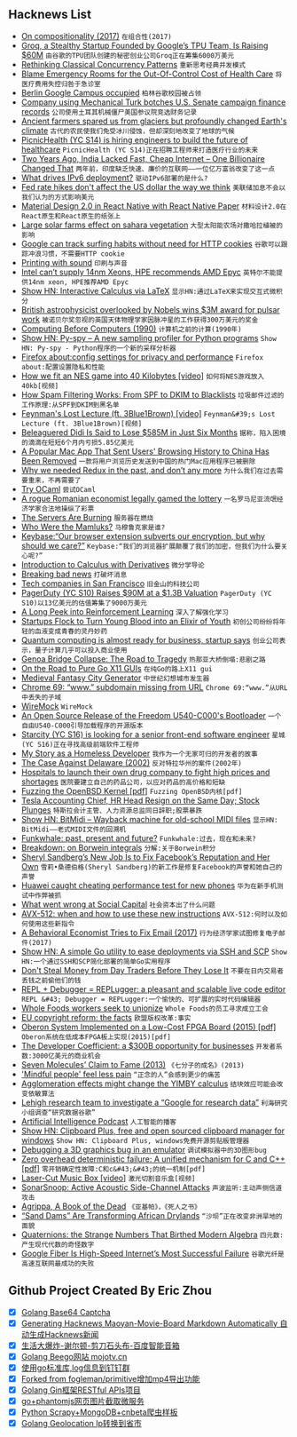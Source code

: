 ## Hacknews List


- [On compositionality (2017)](https://julesh.com/2017/04/22/on-compositionality/)  `在组合性(2017)`
- [Groq, a Stealthy Startup Founded by Google’s TPU Team, Is Raising $60M](https://news.crunchbase.com/news/groq-a-stealthy-startup-founded-by-googles-tpu-team-is-raising-60m/)  `由谷歌的TPU团队创建的秘密创业公司Groq正在筹集6000万美元`
- [Rethinking Classical Concurrency Patterns](https://about.sourcegraph.com/go/gophercon-2018-rethinking-classical-concurrency-patterns)  `重新思考经典并发模式`
- [Blame Emergency Rooms for the Out-Of-Control Cost of Health Care](https://www.nytimes.com/2018/09/05/opinion/emergency-rooms-cost-insurance.html)  `将医疗费用失控归咎于急诊室`
- [Berlin Google Campus occupied](https://besetzen.noblogs.org/post/2018/09/07/google-campus-occupied-fuckoffgoogle/)  `柏林谷歌校园被占领`
- [Company using Mechanical Turk botches U.S. Senate campaign finance records](https://www.publicintegrity.org/2018/09/04/22214/company-using-foreign-workers-botches-us-senate-campaign-finance-records)  `公司使用土耳其机械僵尸美国参议院竞选财务记录`
- [Ancient farmers spared us from glaciers but profoundly changed Earth&#39;s climate](https://phys.org/news/2018-09-ancient-farmers-glaciers-profoundly-earth.html)  `古代的农民使我们免受冰川侵蚀，但却深刻地改变了地球的气候`
- [PicnicHealth (YC S14) is hiring engineers to build the future of healthcare](https://team.picnichealth.com/jobs?src=hackerNews)  `PicnicHealth (YC S14)正在招聘工程师来打造医疗行业的未来`
- [Two Years Ago, India Lacked Fast, Cheap Internet – One Billionaire Changed That](https://www.wsj.com/articles/two-years-ago-india-lacked-fast-cheap-internetone-billionaire-changed-all-that-1536159916)  `两年前，印度缺乏快速、廉价的互联网——一位亿万富翁改变了这一点`
- [What drives IPv6 deployment?](http://www.potaroo.net/ispcol/2018-05/ipv6-2018.html)  `驱动IPv6部署的是什么?`
- [Fed rate hikes don&#39;t affect the US dollar the way we think](https://qz.com/1378352/fed-rate-hikes-dont-affect-the-us-dollar-the-way-we-think/)  `美联储加息不会以我们认为的方式影响美元`
- [Material Design 2.0 in React Native with React Native Paper](https://callstack.github.io/react-native-paper)  `材料设计2.0在React原生和React原生的纸张上`
- [Large solar farms effect on sahara vegetation](https://phys.org/news/2018-09-large-solar-farms-sahara-vegetation.html)  `大型太阳能农场对撒哈拉植被的影响`
- [Google can track surfing habits without need for HTTP cookies](https://youbroketheinternet.org/trackedanyway)  `谷歌可以跟踪冲浪习惯，不需要HTTP cookie`
- [Printing with sound](https://www.seas.harvard.edu/news/2018/08/printing-with-sound)  `印刷与声音`
- [Intel can’t supply 14nm Xeons, HPE recommends AMD Epyc](https://www.semiaccurate.com/2018/09/07/intel-cant-supply-14nm-xeons-hpe-directly-recommends-amd-epyc/)  `英特尔不能提供14nm xeon, HPE推荐AMD Epyc`
- [Show HN: Interactive Calculus via LaTeX](https://ximera.osu.edu/mooculus)  `显示HN:通过LaTeX来实现交互式微积分`
- [British astrophysicist overlooked by Nobels wins $3M award for pulsar work](https://www.theguardian.com/science/2018/sep/06/jocelyn-bell-burnell-british-astrophysicist-overlooked-by-nobels-3m-award-pulsars)  `被诺贝尔奖忽视的英国天体物理学家因脉冲星的工作获得300万美元的奖金`
- [Computing Before Computers (1990)](http://ed-thelen.org/comp-hist/CBC.html)  `计算机之前的计算(1990年)`
- [Show HN: Py-spy – A new sampling profiler for Python programs](https://github.com/benfred/py-spy)  `Show HN: Py-spy - Python程序的一个新的采样分析器`
- [Firefox about:config settings for privacy and performance](https://gist.github.com/0XDE57/fbd302cef7693e62c769)  `Firefox about:配置设置隐私和性能`
- [How we fit an NES game into 40 Kilobytes [video]](https://www.youtube.com/watch?v=ZWQ0591PAxM)  `如何将NES游戏放入40kb[视频]`
- [How Spam Filtering Works: From SPF to DKIM to Blacklists](https://deliciousbrains.com/how-spam-filters-works/?__s=b7opgxc3bpupssi4tgau)  `垃圾邮件过滤的工作原理:从SPF到DKIM到黑名单`
- [Feynman&#39;s Lost Lecture (ft. 3Blue1Brown) [video]](https://www.youtube.com/watch?v=xdIjYBtnvZU)  `Feynman&#39;s Lost Lecture (ft. 3Blue1Brown)[视频]`
- [Beleaguered Didi Is Said to Lose $585M in Just Six Months](https://www.bloomberg.com/news/articles/2018-09-07/beleaguered-didi-is-said-to-lose-585-million-in-just-six-months)  `据称，陷入困境的滴滴在短短6个月内亏损5.85亿美元`
- [A Popular Mac App That Sent Users&#39; Browsing History to China Has Been Removed](https://www.buzzfeednews.com/article/nicolenguyen/apple-removes-adware-doctor-browsing-history)  `一款将用户浏览历史发送到中国的热门Mac应用程序已被删除`
- [Why we needed Redux in the past, and don’t any more](https://hackernoon.com/goodbye-redux-26e6a27b3a0b)  `为什么我们在过去需要重来，不再需要了`
- [Try OCaml](https://try.ocamlpro.com/)  `尝试OCaml`
- [A rogue Romanian economist legally gamed the lottery](https://thehustle.co/the-man-who-won-the-lottery-14-times)  `一名罗马尼亚流氓经济学家合法地操纵了彩票`
- [The Servers Are Burning](https://logicmag.io/05-the-servers-are-burning/)  `服务器在燃烧`
- [Who Were the Mamluks?](https://www.historytoday.com/james-waterson/who-were-mamluks)  `马穆鲁克家是谁?`
- [Keybase:“Our browser extension subverts our encryption, but why should we care?”](https://palant.de/2018/09/06/keybase-our-browser-extension-subverts-our-encryption-but-why-should-we-care)  `Keybase:“我们的浏览器扩展颠覆了我们的加密，但我们为什么要关心呢?”`
- [Introduction to Calculus with Derivatives](http://adit.io/posts/2018-02-18-Introduction-To-Calculus-With-Derivatives.html)  `微分学导论`
- [Breaking bad news](http://boz.com/articles/bad-news.html)  `打破坏消息`
- [Tech companies in San Francisco](https://employbl.com/)  `旧金山的科技公司`
- [PagerDuty (YC S10) Raises $90M at a $1.3B Valuation](https://www.forbes.com/sites/alexkonrad/2018/09/06/pagerduty-funding-billion-dollar-valuation/#68e79889411d)  `PagerDuty (YC S10)以13亿美元的估值筹集了9000万美元`
- [A Long Peek into Reinforcement Learning](https://lilianweng.github.io/lil-log/2018/02/19/a-long-peek-into-reinforcement-learning.html)  `深入了解强化学习`
- [Startups Flock to Turn Young Blood into an Elixir of Youth](https://www.wired.com/story/startups-flock-to-turn-young-blood-into-an-elixir-of-youth/)  `初创公司纷纷将年轻的血液变成青春的灵丹妙药`
- [Quantum computing is almost ready for business, startup says](https://www.fastcompany.com/90232670/quantum-computing-is-almost-ready-for-business-startup-says)  `创业公司表示，量子计算几乎可以投入商业使用`
- [Genoa Bridge Collapse: The Road to Tragedy](https://www.nytimes.com/interactive/2018/09/06/world/europe/genoa-italy-bridge.html)  `热那亚大桥倒塌:悲剧之路`
- [On the Road to Pure Go X11 GUIs](https://p.janouch.name/article-xgb.html)  `在纯Go的路上X11 gui`
- [Medieval Fantasy City Generator](https://watabou.itch.io/medieval-fantasy-city-generator)  `中世纪幻想城市发生器`
- [Chrome 69: “www.” subdomain missing from URL](https://bugs.chromium.org/p/chromium/issues/detail?id=881410)  `Chrome 69:“www.”从URL中丢失的子域`
- [WireMock](http://wiremock.org/)  `WireMock`
- [An Open Source Release of the Freedom U540-C000&#39;s Bootloader](https://www.sifive.com/blog/2018/09/06/an-open-source-release-of-the-freedom-u540-c000s-bootloader/)  `一个自由U540-C000引导加载程序的开源版本`
- [Starcity (YC S16) is looking for a senior front-end software engineer](https://starcity.com/careers/37f16c7f-1825-418e-a39a-2422a1c4495e)  `星城(YC S16)正在寻找高级前端软件工程师`
- [My Story as a Homeless Developer](https://medium.com/@jessehorne/my-story-as-a-homeless-developer-5874731c42ed)  `我作为一个无家可归的开发者的故事`
- [The Case Against Delaware (2002)](https://newrepublic.com/article/61902/rogue-state)  `反对特拉华州的案件(2002年)`
- [Hospitals to launch their own drug company to fight high prices and shortages](https://www.npr.org/sections/health-shots/2018/09/06/644935958/hospitals-prepare-to-launch-their-own-drug-company-to-fight-high-prices-and-shor)  `医院要建立自己的药品公司，以应对药品的高价格和短缺`
- [Fuzzing the OpenBSD Kernel [pdf]](https://www.openbsd.org/papers/fuzz-slides.pdf)  `Fuzzing OpenBSD内核[pdf]`
- [Tesla Accounting Chief, HR Head Resign on the Same Day; Stock Plunges](https://www.bloomberg.com/amp/news/articles/2018-09-07/tesla-chief-accounting-officer-dave-morton-resigns-jlrzkn5k)  `特斯拉会计主管、人力资源总监同日辞职;股票暴跌`
- [Show HN: BitMidi – Wayback machine for old-school MIDI files](https://bitmidi.com/)  `显示HN: BitMidi——老式MIDI文件的回溯机`
- [Funkwhale: past, present and future?](https://blog.funkwhale.audio/~/Announcements/funkwhale-past-present-and-future/)  `Funkwhale:过去，现在和未来?`
- [Breakdown: on Borwein integrals](https://www.futilitycloset.com/2018/02/02/breakdown-2/)  `分解:关于Borwein积分`
- [Sheryl Sandberg’s New Job Is to Fix Facebook’s Reputation and Her Own](https://www.wsj.com/articles/sheryl-sandberg-leans-into-a-gale-of-bad-news-at-facebook-1536085230)  `雪莉•桑德伯格(Sheryl Sandberg)的新工作是修复Facebook的声誉和她自己的声誉`
- [Huawei caught cheating performance test for new phones](https://techcrunch.com/2018/09/06/huawei-caught-cheating-performance-test-for-new-phones/)  `华为在新手机测试中作弊被抓`
- [What went wrong at Social Capital](https://www.axios.com/social-capital-collapse-0c3257ab-b599-4047-b5cc-5d465419b373.html)  `社会资本出了什么问题`
- [AVX-512: when and how to use these new instructions](https://lemire.me/blog/2018/09/07/avx-512-when-and-how-to-use-these-new-instructions/)  `AVX-512:何时以及如何使用这些新指令`
- [A Behavioral Economist Tries to Fix Email (2017)](https://www.theatlantic.com/business/archive/2017/03/economist-email-less-painful/518934/?single_page=true)  `行为经济学家试图修复电子邮件(2017)`
- [Show HN: A simple Go utility to ease deployments via SSH and SCP](https://github.com/skx/deployr/)  `Show HN:一个通过SSH和SCP简化部署的简单Go实用程序`
- [Don&#39;t Steal Money from Day Traders Before They Lose It](https://www.bloomberg.com/view/articles/2018-09-06/don-t-steal-money-from-day-traders-before-they-lose-it)  `不要在日内交易者丢钱之前偷他们的钱`
- [REPL &#43; Debugger = REPLugger: a pleasant and scalable live code editor](https://tinyletter.com/Flowsheets/letters/repl-debugger-replugger-a-pleasant-and-scalable-live-code-editor)  `REPL &#43; Debugger = REPLugger:一个愉快的、可扩展的实时代码编辑器`
- [Whole Foods workers seek to unionize](https://techcrunch.com/2018/09/06/whole-foods-workers-seek-to-unionize-says-amazon-is-exploiting-our-dedication/)  `Whole Foods的员工寻求成立工会`
- [EU copyright reform: the facts](https://blog.mozilla.org/netpolicy/2018/09/07/eu-copyright-reform-the-facts/)  `欧盟版权改革:事实`
- [Oberon System Implemented on a Low-Cost FPGA Board (2015) [pdf]](https://pdfs.semanticscholar.org/2c11/7c1456eb96bbea19aa3c8b018de4fc9387bc.pdf)  `Oberon系统在低成本FPGA板上实现(2015)[pdf]`
- [The Developer Coefficient: a $300B opportunity for businesses](https://stripe.com/reports/developer-coefficient-2018)  `开发者系数:3000亿美元的商业机会`
- [Seven Molecules’ Claim to Fame (2013)](http://nautil.us/issue/5/fame/seven-molecules-claim-to-fame)  `《七分子的成名》(2013)`
- [&#39;Mindful people&#39; feel less pain](https://medicalxpress.com/news/2018-09-mindful-people-pain-mri-imaging.html)  `“正念的人”会感到更少的痛苦`
- [Agglomeration effects might change the YIMBY calculus](http://devonzuegel.com/post/agglomeration-effects-might-change-the-yimby-calculus)  `结块效应可能会改变依敏算法`
- [Lehigh research team to investigate a “Google for research data”](https://www.lehigh.edu/engineering/news/faculty/2018/20180820-davison-heflin-jia-dataset-search-engine-nsf-award.html)  `利海研究小组调查“研究数据谷歌”`
- [Artificial Intelligence Podcast](https://lexfridman.com/ai/)  `人工智能的播客`
- [Show HN: Clipboard Plus, free and open sourced clipboard manager for windows](item?id=17933145)  `Show HN: Clipboard Plus, windows免费开源剪贴板管理器`
- [Debugging a 3D graphics bug in an emulator](https://www.supermodel3.com/Forum/viewtopic.php?f=7&amp;t=1561)  `调试模拟器中的3D图形bug`
- [Zero overhead deterministic failure: A unified mechanism for C and C&#43;&#43; [pdf]](http://www.open-std.org/jtc1/sc22/wg14/www/docs/n2289.pdf)  `零开销确定性故障:C和c&#43;&#43;的统一机制[pdf]`
- [Laser-Cut Music Box [video]](https://www.youtube.com/watch?v=-GC3tJzbuYo)  `激光切割音乐盒[视频]`
- [SonarSnoop: Active Acoustic Side-Channel Attacks](https://arxiv.org/abs/1808.10250)  `声波监听:主动声侧信道攻击`
- [Agrippa, A Book of the Dead](https://www.filfre.net/2018/09/agrippa-a-book-of-the-dead/)  `《亚基帕》，《死人之书》`
- [“Sand Dams” Are Transforming African Drylands](https://weburbanist.com/2018/09/04/fertile-grounds-low-tech-sand-dams-breathe-new-life-into-african-drylands/)  `“沙坝”正在改变非洲旱地的面貌`
- [Quaternions: the Strange Numbers That Birthed Modern Algebra](https://www.quantamagazine.org/the-strange-numbers-that-birthed-modern-algebra-20180906/)  `四元数:产生现代代数的奇怪数字`
- [Google Fiber Is High-Speed Internet’s Most Successful Failure](https://hbr.org/2018/09/why-google-fiber-is-high-speed-internets-most-successful-failure)  `谷歌光纤是高速互联网最成功的失败`

## Github Project Created By Eric Zhou

- [x] [Golang Base64 Captcha](https://github.com/mojocn/base64Captcha)
- [x] [Generating Hacknews Maoyan-Movie-Board Markdown Automatically 自动生成Hacknews新闻](https://github.com/dejavuzhou/md-genie)
- [x] [生活大爆炸-谢尔顿-剪刀石头布-百度智能音箱](https://github.com/mojocn/dueros-bang-game)
- [x] [Golang Beego网站 mojotv.cn](https://github.com/mojocn/www.mojotv.cn)
- [x] [使用go标准库,log信息到钉钉群](https://github.com/mojocn/dooger)
- [x] [Forked from fogleman/primitive增加mp4导出功能](https://github.com/mojocn/primitive)
- [x] [Golang Gin框架RESTful APIs项目](https://github.com/JJJJJJJerk/ezier-golang-web-api-framework)
- [x] [go+phantomjs网页图片截取微服务](https://github.com/mojocn/screen_shot)
- [x] [Python Scrapy+MongoDB+cnbeta爬虫样板](https://github.com/mojocn/scrapy_mongodb_boilerplate_cnbeta)
- [x] [Golang Geolocation Ip转换到省市](https://github.com/mojocn/ip2location)